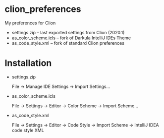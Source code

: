 # clion_preferences
My preferences for Clion

* settings.zip – last exported settings from Clion (2020.1)
* as_color_scheme.icls – fork of Darkula IntelliJ IDEs Theme
* as_code_style.xml – fork of standard Clion preferences

# Installation

* settings.zip

  File -> Manage IDE Settings -> Import Settings...
  
* as_color_scheme.icls

  File -> Settings -> Editor -> Color Scheme -> Import Scheme...
  
* as_code_style.xml

  File -> Settings -> Editor -> Code Style -> Import Scheme -> IntelliJ IDEA code style XML

